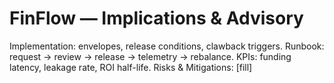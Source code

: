 # FinFlow — Implications & Advisory
Implementation: envelopes, release conditions, clawback triggers.
Runbook: request → review → release → telemetry → rebalance.
KPIs: funding latency, leakage rate, ROI half-life.
Risks & Mitigations: [fill]
